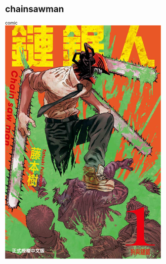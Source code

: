# chainsawman
comic
![b.1.1](https://github.com/xianxianxx/chainsawman/blob/master/black/%E7%94%B5%E9%94%AF%E4%BA%BA_%E7%AC%AC01%E5%8D%B7/0001.jpg)

